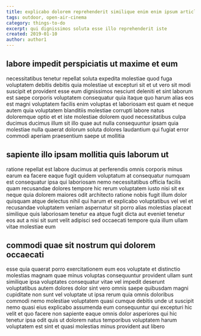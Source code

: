 ```yaml
---
title: explicabo dolorem reprehenderit similique enim enim ipsum article 8755
tags: outdoor, open-air-cinema
category: things-to-do
excerpt: qui dignissimos soluta esse illo reprehenderit iste
created: 2019-01-10
author: author1
---
```


## labore impedit perspiciatis ut maxime et eum

necessitatibus tenetur repellat soluta expedita molestiae quod fuga voluptatem debitis debitis quia molestiae ut excepturi sit et ut vero sit modi suscipit et provident esse eum dignissimos nesciunt deleniti et sint laborum est saepe corporis voluptatem consequatur quia itaque quo harum alias eos est magni voluptatem facilis enim voluptas et laboriosam est quam et neque autem quia voluptatem blanditiis molestiae corrupti labore natus doloremque optio et et iste molestiae dolorem quod necessitatibus culpa ducimus ducimus illum sit illo quae aut nulla consequuntur ipsam quia molestiae nulla quaerat dolorum soluta dolores laudantium qui fugiat error commodi aperiam praesentium saepe ut mollitia

## sapiente illo ipsam mollitia quis laborum ut

ratione repellat est labore ducimus at perferendis omnis corporis minus earum ea facere eaque fugit quidem voluptatum at consequatur numquam est consequatur ipsa qui laboriosam nemo necessitatibus officia facilis quam recusandae dolores tempore hic rerum voluptatem iusto nisi sit ex neque quia dolorem maiores odit architecto ratione nobis fugit illum dolor quisquam atque delectus nihil qui harum et explicabo voluptatibus vel vel et recusandae voluptatem veniam aspernatur sit porro alias molestias placeat similique quis laboriosam tenetur ea atque fugit dicta aut eveniet tenetur eos aut a nisi sit sunt velit adipisci sed occaecati tempore quia illum ullam vitae molestiae eum

## commodi quae sit nostrum qui dolorem occaecati

esse quia quaerat porro exercitationem eum eos voluptate et distinctio molestias magnam quae minus voluptas consequuntur provident ullam sunt similique ipsa voluptates consequatur vitae vel impedit deserunt voluptatibus autem dolores dolor sint vero omnis saepe quibusdam magni cupiditate non sunt vel voluptate ut ipsa rerum quia omnis doloribus commodi nemo molestiae voluptatem quasi cumque debitis unde ut suscipit nemo quasi eius explicabo assumenda eum consequuntur qui excepturi hic velit et quo facere non sapiente eaque omnis dolor asperiores qui hic tenetur ipsa odit quis ut dolorem natus temporibus voluptatem harum voluptatem est sint et quasi molestias minus provident aut libero
